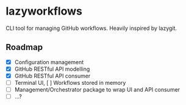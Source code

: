 # lazyworkflows

CLI tool for managing GitHub workflows. Heavily inspired by lazygit.

## Roadmap

- [X] Configuration management
- [X] GitHub RESTful API modelling
- [X] GitHub RESTful API consumer
- [ ] Terminal UI, [ ] Workflows stored in memory
- [ ] Management/Orchestrator package to wrap UI and API consumer
- [ ] ...?
